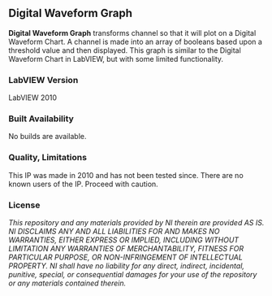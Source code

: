 ## Digital Waveform Graph ##

**Digital Waveform Graph** transforms channel so that it will plot on a Digital Waveform Chart.  A channel is made into an array of booleans based upon a threshold value and then displayed.  This graph is similar to the Digital Waveform Chart in LabVIEW, but with some limited functionality.

### LabVIEW Version ###

LabVIEW 2010

### Built Availability ###

No builds are available.

### Quality, Limitations ###

This IP was made in 2010 and has not been tested since. There are no known users of the IP. Proceed with caution. 

### License ###

*This repository and any materials provided by NI therein are provided AS IS. NI DISCLAIMS ANY AND ALL LIABILITIES FOR AND MAKES NO WARRANTIES, EITHER EXPRESS OR IMPLIED, INCLUDING WITHOUT LIMITATION ANY WARRANTIES OF MERCHANTABILITY, FITNESS FOR  PARTICULAR PURPOSE, OR NON-INFRINGEMENT OF INTELLECTUAL PROPERTY. NI shall have no liability for any direct, indirect, incidental, punitive, special, or consequential damages for your use of the repository or any materials contained therein.*
